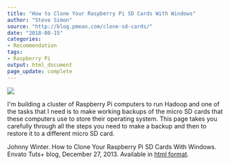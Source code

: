 ```yaml
---
title: "How to Clone Your Raspberry Pi SD Cards With Windows"
author: "Steve Simon"
source: "http://blog.pmean.com/clone-sd-cards/"
date: "2018-08-15"
categories:
- Recommendation
tags:
- Raspberry Pi
output: html_document
page_update: complete
---
```


![](http://www.pmean.com/new-images/18/clone-sd-cards01.png)

<!---More--->

I'm building a cluster of Raspberry Pi computers to run Hadoop and one of the tasks that I need is to make working backups of the micro SD cards that these computers use to store their operating system. This page takes you carefully through all the steps you need to make a backup and then to restore it to a different micro SD card.

Johnny Winter. How to Clone Your Raspberry Pi SD Cards With Windows. Envato Tuts+ blog, December 27, 2013. Available in [html format][win1].

[win1]: https://computers.tutsplus.com/articles/how-to-clone-your-raspberry-pi-sd-cards-with-windows--mac-59294
